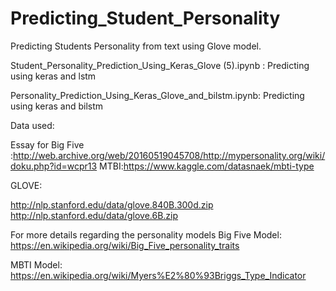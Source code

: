 # Predicting_Student_Personality

Predicting Students Personality from text using Glove model.

Student_Personality_Prediction_Using_Keras_Glove (5).ipynb   : Predicting using keras and lstm

Personality_Prediction_Using_Keras_Glove_and_bilstm.ipynb: Predicting using  keras and bilstm


Data used:

Essay for Big Five :http://web.archive.org/web/20160519045708/http://mypersonality.org/wiki/doku.php?id=wcpr13
MTBI:https://www.kaggle.com/datasnaek/mbti-type

GLOVE:

http://nlp.stanford.edu/data/glove.840B.300d.zip
http://nlp.stanford.edu/data/glove.6B.zip


For more details regarding the personality models
Big Five Model:
https://en.wikipedia.org/wiki/Big_Five_personality_traits

MBTI Model:
https://en.wikipedia.org/wiki/Myers%E2%80%93Briggs_Type_Indicator
